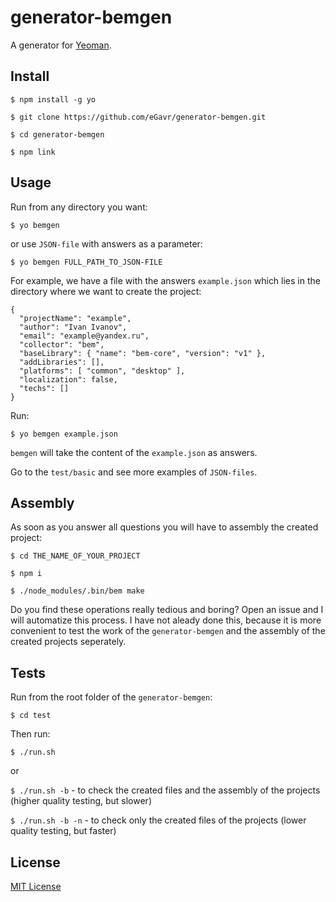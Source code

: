 # generator-bemgen

A generator for [Yeoman](http://yeoman.io).

## Install

```
$ npm install -g yo

$ git clone https://github.com/eGavr/generator-bemgen.git

$ cd generator-bemgen

$ npm link
```

## Usage

Run from any directory you want:

```
$ yo bemgen
```

or use ```JSON-file``` with answers as a parameter:

```
$ yo bemgen FULL_PATH_TO_JSON-FILE
```

For example, we have a file with the answers ```example.json``` which lies in the directory where we want to create the project:

```
{
  "projectName": "example",
  "author": "Ivan Ivanov",
  "email": "example@yandex.ru",
  "collector": "bem",
  "baseLibrary": { "name": "bem-core", "version": "v1" },
  "addLibraries": [],
  "platforms": [ "common", "desktop" ],
  "localization": false,
  "techs": []
}
```

Run:

```
$ yo bemgen example.json
```

```bemgen``` will take the content of the ```example.json``` as answers.

Go to the ```test/basic``` and see more examples of ```JSON-files```.

## Assembly

As soon as you answer all questions you will have to assembly the created project:

```
$ cd THE_NAME_OF_YOUR_PROJECT

$ npm i

$ ./node_modules/.bin/bem make
```

Do you find these operations really tedious and boring? Open an issue and I will automatize this process.
I have not aleady done this, because it is more convenient to test the work of the ```generator-bemgen``` and the assembly of the created projects seperately.

## Tests

Run from the root folder of the ```generator-bemgen```:

```
$ cd test
```

Then run:

```
$ ./run.sh
```

or

```$ ./run.sh -b``` - to check the created files and the assembly of the projects (higher quality testing, but slower)

```$ ./run.sh -b -n``` - to check only the created files of the projects (lower quality testing, but faster)

## License

[MIT License](http://en.wikipedia.org/wiki/MIT_License)
